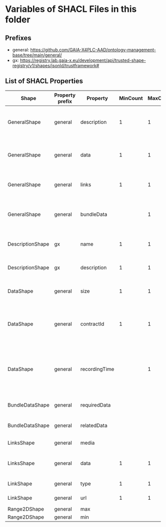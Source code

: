 # Variables of SHACL Files in this folder

## Prefixes

- general: <https://github.com/GAIA-X4PLC-AAD/ontology-management-base/tree/main/general/>
- gx: <https://registry.lab.gaia-x.eu/development/api/trusted-shape-registry/v1/shapes/jsonld/trustframework#>

## List of SHACL Properties

| Shape | Property prefix | Property | MinCount | MaxCount | Description | Datatype/NodeKind | Filename |
| --- | --- | --- | --- | --- | --- | --- | --- |
| GeneralShape | general | description | 1 | 1 | description object with property for name and description |  | general_shacl.ttl |
| GeneralShape | general | data | 1 | 1 | data object with property for size, id and record time |  | general_shacl.ttl |
| GeneralShape | general | links | 1 | 1 | link object with links to asset and media files |  | general_shacl.ttl |
| GeneralShape | general | bundleData |  | 1 | bundle object with links to required and optional related data |  | general_shacl.ttl |
| DescriptionShape | gx | name | 1 | 1 | A human readable name of the entity. | <http://www.w3.org/2001/XMLSchema#string> | general_shacl.ttl |
| DescriptionShape | gx | description | 1 | 1 | A free text description of the entity. | <http://www.w3.org/2001/XMLSchema#string> | general_shacl.ttl |
| DataShape | general | size | 1 | 1 | Size of the file to be downloaded in MB. | <http://www.w3.org/2001/XMLSchema#float> | general_shacl.ttl |
| DataShape | general | contractId | 1 | 1 | Contract information in regards to the data exchange component. | <http://www.w3.org/2001/XMLSchema#string> | general_shacl.ttl |
| DataShape | general | recordingTime |  | 1 | Time of data acquisition used to generate the asset, if partial measurement: oldest date | <http://www.w3.org/2001/XMLSchema#dateTime> | general_shacl.ttl |
| BundleDataShape | general | requiredData |  |  | Reference to required assets |  | general_shacl.ttl |
| BundleDataShape | general | relatedData |  |  | Reference to optional related assets |  | general_shacl.ttl |
| LinksShape | general | media |  |  | Reference to media data |  | general_shacl.ttl |
| LinksShape | general | data | 1 | 1 | Reference to the data asset as url/uri of the EDC |  | general_shacl.ttl |
| LinkShape | general | type | 1 | 1 | Choose type of link. | <http://www.w3.org/2001/XMLSchema#string> | general_shacl.ttl |
| LinkShape | general | url | 1 | 1 | Enter link as URL or DID. | <http://www.w3.org/2001/XMLSchema#anyURI> | general_shacl.ttl |
| Range2DShape | general | max |  |  |  | <http://www.w3.org/2001/XMLSchema#float> | general_shacl.ttl |
| Range2DShape | general | min |  |  |  | <http://www.w3.org/2001/XMLSchema#float> | general_shacl.ttl |
